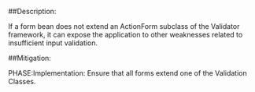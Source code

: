 ##Description:

If a form bean does not extend an ActionForm subclass of the Validator framework, it can expose the application to other weaknesses related to insufficient input validation.



##Mitigation:


PHASE:Implementation:
Ensure that all forms extend one of the Validation Classes.

